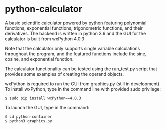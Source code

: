 # python-calculator
A basic scientific calculator powered by python featuring polynomial functions, exponential functions, trigonometric functions, and their derivatives. The backend is written in python 3.6 and the GUI for the calculator is built from wxPython 4.0.3 

Note that the calculator only supports single variable calculations throughout the program, and the featured functions include the sine, cosine, and exponential function. 

The calculator functionality can be tested using the run_test.py script that provides some examples of creating the operand objects.

wxPython is required to run the GUI from graphics.py (still in development)
To install wxPython, type in the command line with provided sudo privilege: 
```
$ sudo pip install wxPython==4.0.3
```

To launch the GUI, type in the command: 
```
$ cd python-container
$ python3 graphics.py
```
